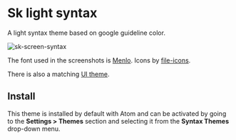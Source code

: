 # Sk light syntax
A light syntax theme based on google guideline color.

![sk-screen-syntax](https://cloud.githubusercontent.com/assets/5812177/8395850/cfe08de8-1d89-11e5-9747-3f3b35922639.png)

The font used in the screenshots is [Menlo](https://github.com/hbin/top-programming-fonts). Icons by [file-icons](https://atom.io/packages/file-icons).

There is also a matching [UI theme](https://atom.io/themes/one-light-ui).

## Install
This theme is installed by default with Atom and can be activated by going to the **Settings > Themes** section and selecting it from the **Syntax Themes** drop-down menu.
